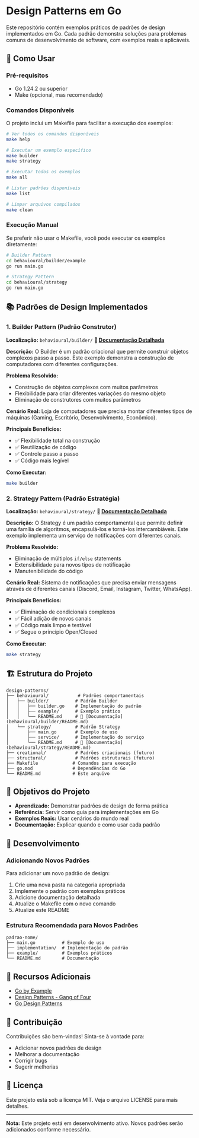 # Design Patterns em Go

Este repositório contém exemplos práticos de padrões de design implementados em Go. Cada padrão demonstra soluções para problemas comuns de desenvolvimento de software, com exemplos reais e aplicáveis.

## 🚀 Como Usar

### Pré-requisitos

- Go 1.24.2 ou superior
- Make (opcional, mas recomendado)

### Comandos Disponíveis

O projeto inclui um Makefile para facilitar a execução dos exemplos:

```bash
# Ver todos os comandos disponíveis
make help

# Executar um exemplo específico
make builder
make strategy

# Executar todos os exemplos
make all

# Listar padrões disponíveis
make list

# Limpar arquivos compilados
make clean
```

### Execução Manual

Se preferir não usar o Makefile, você pode executar os exemplos diretamente:

```bash
# Builder Pattern
cd behavioural/builder/example
go run main.go

# Strategy Pattern
cd behavioural/strategy
go run main.go
```

## 📚 Padrões de Design Implementados

### 1. Builder Pattern (Padrão Construtor)

**Localização:** `behavioural/builder/`
**📖 [Documentação Detalhada](behavioural/builder/README.md)**

**Descrição:** O Builder é um padrão criacional que permite construir objetos complexos passo a passo. Este exemplo demonstra a construção de computadores com diferentes configurações.

**Problema Resolvido:**

- Construção de objetos complexos com muitos parâmetros
- Flexibilidade para criar diferentes variações do mesmo objeto
- Eliminação de construtores com muitos parâmetros

**Cenário Real:** Loja de computadores que precisa montar diferentes tipos de máquinas (Gaming, Escritório, Desenvolvimento, Econômico).

**Principais Benefícios:**

- ✅ Flexibilidade total na construção
- ✅ Reutilização de código
- ✅ Controle passo a passo
- ✅ Código mais legível

**Como Executar:**

```bash
make builder
```

### 2. Strategy Pattern (Padrão Estratégia)

**Localização:** `behavioural/strategy/`
**📖 [Documentação Detalhada](behavioural/strategy/README.md)**

**Descrição:** O Strategy é um padrão comportamental que permite definir uma família de algoritmos, encapsulá-los e torná-los intercambiáveis. Este exemplo implementa um serviço de notificações com diferentes canais.

**Problema Resolvido:**

- Eliminação de múltiplos `if/else` statements
- Extensibilidade para novos tipos de notificação
- Manutenibilidade do código

**Cenário Real:** Sistema de notificações que precisa enviar mensagens através de diferentes canais (Discord, Email, Instagram, Twitter, WhatsApp).

**Principais Benefícios:**

- ✅ Eliminação de condicionais complexos
- ✅ Fácil adição de novos canais
- ✅ Código mais limpo e testável
- ✅ Segue o princípio Open/Closed

**Como Executar:**

```bash
make strategy
```

## 🏗️ Estrutura do Projeto

```
design-patterns/
├── behavioural/           # Padrões comportamentais
│   ├── builder/          # Padrão Builder
│   │   ├── builder.go    # Implementação do padrão
│   │   ├── example/      # Exemplo prático
│   │   └── README.md     # 📖 [Documentação](behavioural/builder/README.md)
│   └── strategy/         # Padrão Strategy
│       ├── main.go       # Exemplo de uso
│       ├── service/      # Implementação do serviço
│       └── README.md     # 📖 [Documentação](behavioural/strategy/README.md)
├── creational/           # Padrões criacionais (futuro)
├── structural/           # Padrões estruturais (futuro)
├── Makefile             # Comandos para execução
├── go.mod               # Dependências do Go
└── README.md            # Este arquivo
```

## 🎯 Objetivos do Projeto

- **Aprendizado:** Demonstrar padrões de design de forma prática
- **Referência:** Servir como guia para implementações em Go
- **Exemplos Reais:** Usar cenários do mundo real
- **Documentação:** Explicar quando e como usar cada padrão

## 🔧 Desenvolvimento

### Adicionando Novos Padrões

Para adicionar um novo padrão de design:

1. Crie uma nova pasta na categoria apropriada
2. Implemente o padrão com exemplos práticos
3. Adicione documentação detalhada
4. Atualize o Makefile com o novo comando
5. Atualize este README

### Estrutura Recomendada para Novos Padrões

```
padrao-nome/
├── main.go          # Exemplo de uso
├── implementation/  # Implementação do padrão
├── example/         # Exemplos práticos
└── README.md        # Documentação
```

## 📖 Recursos Adicionais

- [Go by Example](https://gobyexample.com/)
- [Design Patterns - Gang of Four](https://en.wikipedia.org/wiki/Design_Patterns)
- [Go Design Patterns](https://github.com/tmrts/go-patterns)

## 🤝 Contribuição

Contribuições são bem-vindas! Sinta-se à vontade para:

- Adicionar novos padrões de design
- Melhorar a documentação
- Corrigir bugs
- Sugerir melhorias

## 📄 Licença

Este projeto está sob a licença MIT. Veja o arquivo LICENSE para mais detalhes.

---

**Nota:** Este projeto está em desenvolvimento ativo. Novos padrões serão adicionados conforme necessário.
